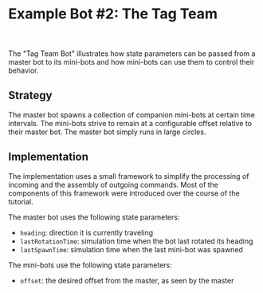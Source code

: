 <div id='TutorialDocumentData' data-prev='/tutorial/tutorial_80_example_01.html' data-next='/tutorial/tutorial_80_example_03.html' />

# Example Bot #2: The Tag Team

<button class="LoadCodeButton" style="visibility: hidden;" data-url="/tutorial/tutorial_80_example_02_bot.scala">Load into Editor</button>

The "Tag Team Bot" illustrates how state parameters can be passed from a master bot to its
mini-bots and how mini-bots can use them to control their behavior.

## Strategy

The master bot spawns a collection of companion mini-bots at certain time intervals.
The mini-bots strive to remain at a configurable offset relative to their master bot.
The master bot simply runs in large circles.


## Implementation

The implementation uses a small framework to simplify the processing of incoming and the
assembly of outgoing commands. Most of the components of this framework were introduced over
the course of the tutorial.

The master bot uses the following state parameters:

* `heading`: direction it is currently traveling
* `lastRotationTime`: simulation time when the bot last rotated its heading
* `lastSpawnTime`: simulation time when the last mini-bot was spawned

The mini-bots use the following state parameters:

* `offset`: the desired offset from the master, as seen by the master
